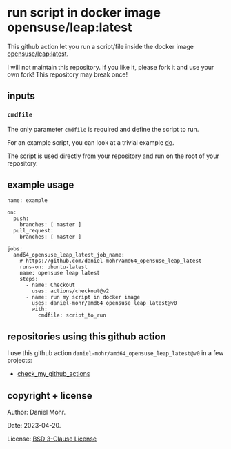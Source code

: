 # run script in docker image opensuse/leap:latest

This github action let you run a script/file inside the docker image
[opensuse/leap:latest](https://hub.docker.com/r/opensuse/leap).

I will not maintain this repository. If you like it, please fork it and use
your own fork! This repository may break once!


## inputs


### `cmdfile`

The only parameter `cmdfile` is required and define the script to run.

For an example script, you can look at a trivial example [do](do).

The script is used directly from your repository and run on the root
of your repository.


## example usage

```
name: example

on:
  push:
    branches: [ master ]
  pull_request:
    branches: [ master ]

jobs:
  amd64_opensuse_leap_latest_job_name:
    # https://github.com/daniel-mohr/amd64_opensuse_leap_latest
    runs-on: ubuntu-latest
    name: opensuse leap latest
    steps:
      - name: Checkout
        uses: actions/checkout@v2
      - name: run my script in docker image
        uses: daniel-mohr/amd64_opensuse_leap_latest@v0
        with:
          cmdfile: script_to_run
```


## repositories using this github action

I use this github action `daniel-mohr/amd64_opensuse_leap_latest@v0` in a few
projects:

  * [check_my_github_actions](https://github.com/daniel-mohr/check_my_github_actions)


## copyright + license

Author: Daniel Mohr.

Date: 2023-04-20.

License: [BSD 3-Clause License](LICENSE.txt)
